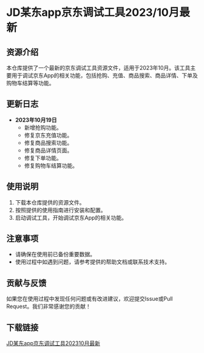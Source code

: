 # JD某东app京东调试工具2023/10月最新

## 资源介绍

本仓库提供了一个最新的京东调试工具资源文件，适用于2023年10月。该工具主要用于调试京东App的相关功能，包括抢购、充值、商品搜索、商品详情、下单及购物车结算等功能。

## 更新日志

- **2023年10月19日**
  - 新增抢购功能。
  - 修复京东充值功能。
  - 修复商品搜索功能。
  - 修复商品详情页面。
  - 修复下单功能。
  - 修复购物车结算功能。

## 使用说明

1. 下载本仓库提供的资源文件。
2. 按照提供的使用指南进行安装和配置。
3. 启动调试工具，开始调试京东App的相关功能。

## 注意事项

- 请确保在使用前已备份重要数据。
- 使用过程中如遇到问题，请参考提供的帮助文档或联系技术支持。

## 贡献与反馈

如果您在使用过程中发现任何问题或有改进建议，欢迎提交Issue或Pull Request。我们非常感谢您的贡献！

## 下载链接

[JD某东app京东调试工具202310月最新](https://pan.quark.cn/s/0602d38b0fcc)